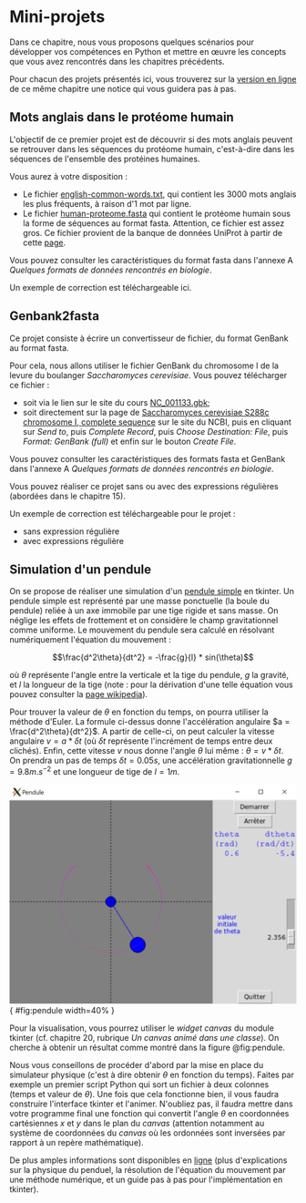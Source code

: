# Mini-projets

Dans ce chapitre, nous vous proposons quelques scénarios pour développer vos compétences en Python et mettre en œuvre les concepts que vous avez rencontrés dans les chapitres précédents.

Pour chacun des projets présentés ici, vous trouverez sur la [version en ligne](https://python.sdv.univ-paris-diderot.fr/) de ce même chapitre une notice qui vous guidera pas à pas.

## Mots anglais dans le protéome humain

L'objectif de ce premier projet est de découvrir si des mots anglais peuvent se retrouver dans les séquences du protéome humain, c'est-à-dire dans les séquences de l'ensemble des protéines humaines.

Vous aurez à votre disposition :

- Le fichier [english-common-words.txt](https://python.sdv.univ-paris-diderot.fr/data-files/english-common-words.txt), qui contient les 3000 mots anglais les plus fréquents, à raison d'1 mot par ligne.
- Le fichier [human-proteome.fasta](https://python.sdv.univ-paris-diderot.fr/data-files/human-proteome.fasta) qui contient le protéome humain sous la forme de séquences au format fasta. Attention, ce fichier est assez gros. Ce fichier provient de la banque de données UniProt à partir de cette [page](https://www.uniprot.org/help/human_proteome).

Vous pouvez consulter les caractéristiques du format fasta dans l'annexe A *Quelques formats de données rencontrés en biologie*.

Un exemple de correction est téléchargeable ici.


## Genbank2fasta

Ce projet consiste à écrire un convertisseur de fichier, du format GenBank au format fasta.

Pour cela, nous allons utiliser le fichier GenBank du chromosome I de la levure du boulanger *Saccharomyces cerevisiae*. Vous pouvez télécharger ce fichier :

- soit via le lien sur le site du cours [NC_001133.gbk](https://python.sdv.univ-paris-diderot.fr/data-files/NC_001133.gbk);
- soit directement sur la page de [Saccharomyces cerevisiae S288c chromosome I, complete sequence](https://www.ncbi.nlm.nih.gov/nuccore/NC_001133) sur le site du NCBI, puis en cliquant sur *Send to*, puis *Complete Record*, puis *Choose Destination: File*, puis *Format: GenBank  (full)* et enfin sur le bouton *Create File*.

Vous pouvez consulter les caractéristiques des formats fasta et GenBank dans l'annexe A *Quelques formats de données rencontrés en biologie*.

Vous pouvez réaliser ce projet sans ou avec des expressions régulières (abordées dans le chapitre 15).

Un exemple de correction est téléchargeable pour le projet :

- sans expression régulière
- avec expressions régulière

## Simulation d'un pendule

On se propose de réaliser une simulation d'un [pendule simple](https://fr.wikipedia.org/wiki/Pendule_simple) en tkinter. Un pendule simple est représenté par une masse ponctuelle (la boule du pendule) reliée à un axe immobile par une tige rigide et sans masse. On néglige les effets de frottement et on considère le champ gravitationnel comme uniforme. Le mouvement du pendule sera calculé en résolvant numériquement l'équation du mouvement : 

$$\frac{d^2\theta}{dt^2} = -\frac{g}{l} * sin(\theta)$$

où $\theta$ représente l'angle entre la verticale et la tige du pendule, $g$ la gravité, et $l$ la longueur de la tige (note : pour la dérivation d'une telle équation vous pouvez consulter la [page wikipedia](https://en.wikipedia.org/wiki/Pendulum_(mathematics)#math_Eq._1)).

Pour trouver la valeur de $\theta$ en fonction du temps, on pourra utiliser la méthode d'Euler. La formule ci-dessus donne l'accélération angulaire $a = \frac{d^2\theta}{dt^2}$. A partir de celle-ci, on peut calculer la vitesse angulaire $v = a * \delta t$ (où $\delta t$ représente l'incrément de temps entre deux clichés). Enfin, cette vitesse $v$ nous donne l'angle $\theta$ lui même : $\theta = v * \delta t$. On prendra un pas de temps $\delta t = 0.05 s$, une accélération gravitationnelle $g = 9.8 m.s^{-2}$ et une longueur de tige de $l = 1 m$. 

![Application pendule.](img/pendule.png){ #fig:pendule width=40% }

Pour la visualisation, vous pourrez utiliser le *widget canvas* du module tkinter (cf. chapitre 20, rubrique *Un canvas animé dans une classe*). On cherche à obtenir un résultat comme montré dans la figure @fig:pendule. 

Nous vous conseillons de procéder d'abord par la mise en place du simulateur physique (c'est à dire obtenir $\theta$ en fonction du temps). Faites par exemple un premier script Python qui sort un fichier à deux colonnes (temps et valeur de $\theta$). Une fois que cela fonctionne bien, il vous faudra construire l'interface tkinter et l'animer. N'oubliez pas, il faudra mettre dans votre programme final une fonction qui convertit l'angle $\theta$ en coordonnées cartésiennes $x$ et $y$ dans le plan du *canvas* (attention notamment au système de coordonnées du *canvas* où les ordonnées sont inversées par rapport à un repère mathématique).

De plus amples informations sont disponibles en [ligne](https://python.sdv.univ-paris-diderot.fr/livre-dunod) (plus d'explications sur la physique du penduel, la résolution de l'équation du mouvement par une méthode numérique, et un guide pas à pas pour l'implémentation en tkinter).
